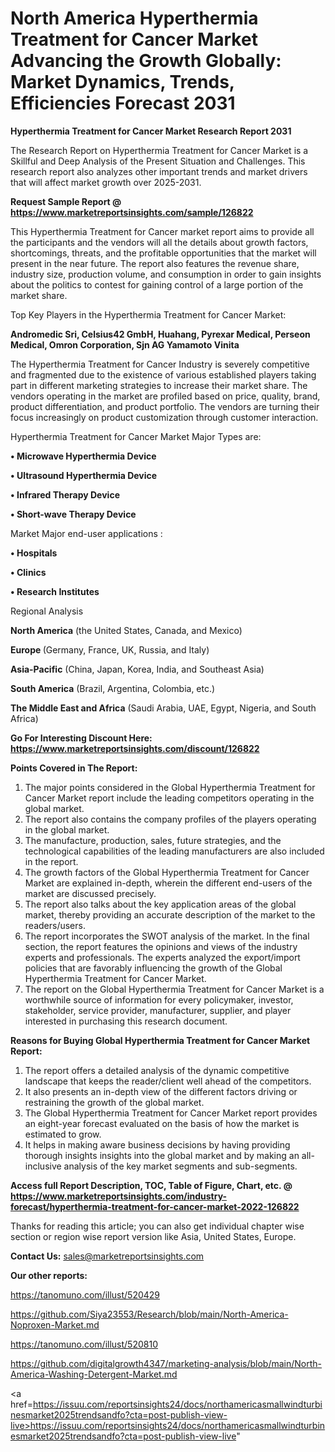 # North America Hyperthermia Treatment for Cancer Market Advancing the Growth Globally: Market Dynamics, Trends, Efficiencies Forecast 2031

<strong>Hyperthermia Treatment for Cancer Market Research Report 2031</strong>

The Research Report on Hyperthermia Treatment for Cancer Market is a Skillful and Deep Analysis of the Present Situation and Challenges. This research report also analyzes other important trends and market drivers that will affect market growth over 2025-2031.

<strong>Request Sample Report @ <a href=https://www.marketreportsinsights.com/sample/126822>https://www.marketreportsinsights.com/sample/126822</a></strong>

This Hyperthermia Treatment for Cancer market report aims to provide all the participants and the vendors will all the details about growth factors, shortcomings, threats, and the profitable opportunities that the market will present in the near future. The report also features the revenue share, industry size, production volume, and consumption in order to gain insights about the politics to contest for gaining control of a large portion of the market share.

Top Key Players in the Hyperthermia Treatment for Cancer Market:

<strong>Andromedic Sri, Celsius42 GmbH, Huahang, Pyrexar Medical, Perseon Medical, Omron Corporation, Sjn AG Yamamoto Vinita</strong>

The Hyperthermia Treatment for Cancer Industry is severely competitive and fragmented due to the existence of various established players taking part in different marketing strategies to increase their market share. The vendors operating in the market are profiled based on price, quality, brand, product differentiation, and product portfolio. The vendors are turning their focus increasingly on product customization through customer interaction.

Hyperthermia Treatment for Cancer Market Major Types are:

<strong>• Microwave Hyperthermia Device

• Ultrasound Hyperthermia Device

• Infrared Therapy Device

• Short-wave Therapy Device</strong>

Market Major end-user applications :

<strong>• Hospitals

• Clinics

• Research Institutes</strong>

Regional Analysis

</u><strong><b>North America</b></strong> (the United States, Canada, and Mexico)

<strong><b>Europe </b></strong>(Germany, France, UK, Russia, and Italy)

<strong><b>Asia-Pacific</b></strong> (China, Japan, Korea, India, and Southeast Asia)

<strong><b>South America</b></strong> (Brazil, Argentina, Colombia, etc.)

<strong><b>The Middle East and Africa</b></strong> (Saudi Arabia, UAE, Egypt, Nigeria, and South Africa)

<strong>Go For Interesting Discount Here: <a href=https://www.marketreportsinsights.com/discount/126822>https://www.marketreportsinsights.com/discount/126822</a></strong>

<strong>Points Covered in The Report:</strong>
<ol>
  <li>The major points considered in the Global Hyperthermia Treatment for Cancer Market report include the leading competitors operating in the global market.</li>
  <li>The report also contains the company profiles of the players operating in the global market.</li>
  <li>The manufacture, production, sales, future strategies, and the technological capabilities of the leading manufacturers are also included in the report.</li>
  <li>The growth factors of the Global Hyperthermia Treatment for Cancer Market are explained in-depth, wherein the different end-users of the market are discussed precisely.</li>
  <li>The report also talks about the key application areas of the global market, thereby providing an accurate description of the market to the readers/users.</li>
  <li>The report incorporates the SWOT analysis of the market. In the final section, the report features the opinions and views of the industry experts and professionals. The experts analyzed the export/import policies that are favorably influencing the growth of the Global Hyperthermia Treatment for Cancer Market.</li>
  <li>The report on the Global Hyperthermia Treatment for Cancer Market is a worthwhile source of information for every policymaker, investor, stakeholder, service provider, manufacturer, supplier, and player interested in purchasing this research document.</li>
</ol>
<strong>Reasons for Buying Global Hyperthermia Treatment for Cancer Market Report:</strong>

<ol>
  <li>The report offers a detailed analysis of the dynamic competitive landscape that keeps the reader/client well ahead of the competitors.</li>
  <li>It also presents an in-depth view of the different factors driving or restraining the growth of the global market.</li>
  <li>The Global Hyperthermia Treatment for Cancer Market report provides an eight-year forecast evaluated on the basis of how the market is estimated to grow.</li>
  <li>It helps in making aware business decisions by having providing thorough insights insights into the global market and by making an all-inclusive analysis of the key market segments and sub-segments.</li>
</ol>
<strong>Access full Report Description, TOC, Table of Figure, Chart, etc. @ <a href=https://www.marketreportsinsights.com/industry-forecast/hyperthermia-treatment-for-cancer-market-2022-126822>https://www.marketreportsinsights.com/industry-forecast/hyperthermia-treatment-for-cancer-market-2022-126822</a></strong>


Thanks for reading this article; you can also get individual chapter wise section or region wise report version like Asia, United States, Europe.

<strong>Contact Us:</strong>
sales@marketreportsinsights.com

<strong>Our other reports:</strong>

<a href=https://tanomuno.com/illust/520429>https://tanomuno.com/illust/520429</a>

<a href=https://github.com/Siya23553/Research/blob/main/North-America-Noproxen-Market.md>https://github.com/Siya23553/Research/blob/main/North-America-Noproxen-Market.md</a>

<a href=https://tanomuno.com/illust/520810>https://tanomuno.com/illust/520810</a>

<a href=https://github.com/digitalgrowth4347/marketing-analysis/blob/main/North-America-Washing-Detergent-Market.md>https://github.com/digitalgrowth4347/marketing-analysis/blob/main/North-America-Washing-Detergent-Market.md</a>

<a href=https://issuu.com/reportsinsights24/docs/northamericasmallwindturbinesmarket2025trendsandfo?cta=post-publish-view-live>https://issuu.com/reportsinsights24/docs/northamericasmallwindturbinesmarket2025trendsandfo?cta=post-publish-view-live</a>"
